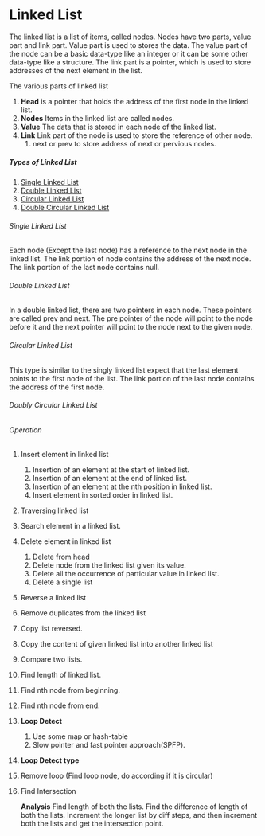 # Linked List

The linked list is a list of items, called nodes. Nodes have two parts, value part and link part. Value part is used to stores the data. The value part of the node can be a basic data-type like an integer or it can be some other data-type like a structure. The link part is a pointer, which is used to store addresses of the next element in the list.



The various parts of linked list

1.  **Head** is a pointer that holds the address of the first node in the linked list.
2. **Nodes** Items in the linked list are called nodes.
3. **Value** The data that is stored in each node of the linked list.
4. **Link** Link part of the node is used to store the reference of other node.
   1. next or prev to store address of next or pervious nodes.



##### Types of Linked List

1. [Single Linked List](#single-linked-list)
2. [Double Linked List](#double-linked-list)
3. [Circular Linked List](#circular-linked-list)
4. [Double Circular Linked List](#double-circular-linked-list)



###### Single Linked List

Each node (Except the last node) has a reference to the next node in the linked list. The link portion of node contains the address of the next node. The link portion of the last node contains null.

###### Double Linked List

In a double linked list, there are two pointers in each node. These pointers are called prev and next. The pre pointer of the node will point to the node before it and the next pointer will point to the node next to the given node.

###### Circular Linked List

This type is similar to the singly linked list expect that the last element points to the first node of the list. The link portion of the last node contains the address of the first node.

###### Doubly Circular Linked List



###### Operation

1. Insert element in linked list

   1. Insertion of an element at the start of linked list.
   2. Insertion of an element at the end of linked list.
   3. Insertion of an element at the nth position in linked list.
   4. Insert element in sorted order in linked list.

2. Traversing linked list

3. Search element in a linked list.

4. Delete element in linked list

   1. Delete from head
   2. Delete node from the linked list given its value.
   3. Delete all the occurrence of particular value in linked list.
   4. Delete a single list

5. Reverse a linked list

6. Remove duplicates from the linked list

7. Copy list reversed.

8. Copy the content of given linked list into another linked list

9. Compare two lists.

10. Find length of linked list.

11. Find nth node from beginning.

12. Find nth node from end.

13. **Loop Detect** 

    1. Use some map or hash-table
    2. Slow pointer and fast pointer approach(SPFP).

14. **Loop Detect type**

15. Remove loop (Find loop node, do according if it is circular)

16. Find Intersection

    **Analysis** Find length of both the lists. Find the difference of length of both the lists. Increment the longer list by diff steps, and then increment both the lists and get the intersection point.

    

    
